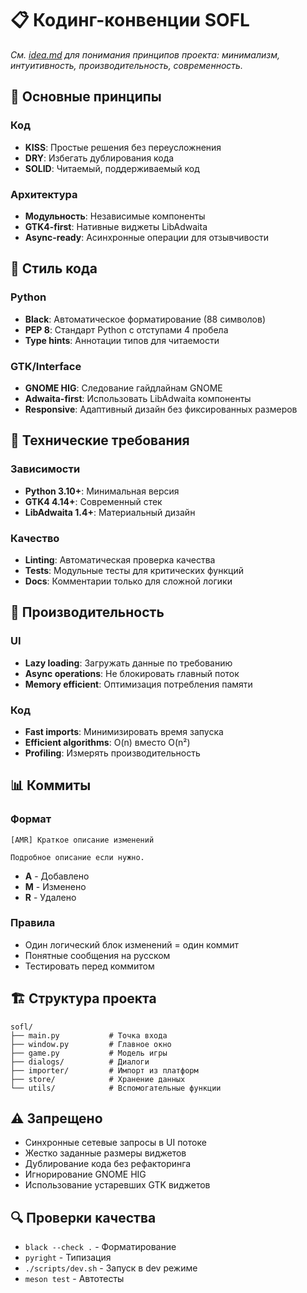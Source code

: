 # 📋 Кодинг-конвенции SOFL

*См. [idea.md](idea.md) для понимания принципов проекта: минимализм, интуитивность, производительность, современность.*

## 🎯 Основные принципы

### Код
- **KISS**: Простые решения без переусложнения
- **DRY**: Избегать дублирования кода
- **SOLID**: Читаемый, поддерживаемый код

### Архитектура
- **Модульность**: Независимые компоненты
- **GTK4-first**: Нативные виджеты LibAdwaita
- **Async-ready**: Асинхронные операции для отзывчивости

## 📝 Стиль кода

### Python
- **Black**: Автоматическое форматирование (88 символов)
- **PEP 8**: Стандарт Python с отступами 4 пробела
- **Type hints**: Аннотации типов для читаемости

### GTK/Interface
- **GNOME HIG**: Следование гайдлайнам GNOME
- **Adwaita-first**: Использовать LibAdwaita компоненты
- **Responsive**: Адаптивный дизайн без фиксированных размеров

## 🔧 Технические требования

### Зависимости
- **Python 3.10+**: Минимальная версия
- **GTK4 4.14+**: Современный стек
- **LibAdwaita 1.4+**: Материальный дизайн

### Качество
- **Linting**: Автоматическая проверка качества
- **Tests**: Модульные тесты для критических функций
- **Docs**: Комментарии только для сложной логики

## 🚀 Производительность

### UI
- **Lazy loading**: Загружать данные по требованию
- **Async operations**: Не блокировать главный поток
- **Memory efficient**: Оптимизация потребления памяти

### Код
- **Fast imports**: Минимизировать время запуска
- **Efficient algorithms**: O(n) вместо O(n²)
- **Profiling**: Измерять производительность

## 📊 Коммиты

### Формат
```
[AMR] Краткое описание изменений

Подробное описание если нужно.
```
- **A** - Добавлено
- **M** - Изменено
- **R** - Удалено

### Правила
- Один логический блок изменений = один коммит
- Понятные сообщения на русском
- Тестировать перед коммитом

## 🏗️ Структура проекта

```
sofl/
├── main.py           # Точка входа
├── window.py         # Главное окно
├── game.py           # Модель игры
├── dialogs/          # Диалоги
├── importer/         # Импорт из платформ
├── store/            # Хранение данных
└── utils/            # Вспомогательные функции
```

## ⚠️ Запрещено

- Синхронные сетевые запросы в UI потоке
- Жестко заданные размеры виджетов
- Дублирование кода без рефакторинга
- Игнорирование GNOME HIG
- Использование устаревших GTK виджетов

## 🔍 Проверки качества

- `black --check .` - Форматирование
- `pyright` - Типизация
- `./scripts/dev.sh` - Запуск в dev режиме
- `meson test` - Автотесты
